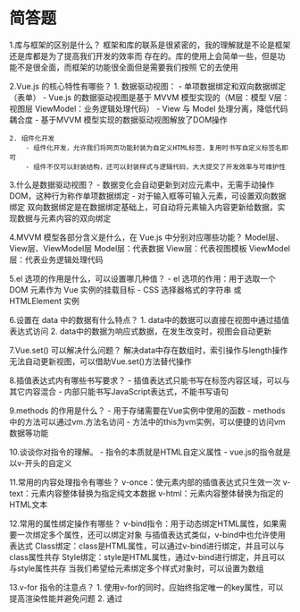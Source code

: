 # 简答题

1.库与框架的区别是什么？
    框架和库的联系是很紧密的，我的理解就是不论是框架还是库都是为了提高我们开发的效率而
    存在的。库的使用上会简单一些，但是功能不是很全面，而框架的功能很全面但是需要我们按照
    它的去使用

2.Vue.js 的核心特性有哪些？
    1. 数据驱动视图：
        - 单项数据绑定和双向数据绑定（表单）
        - Vue.js 的数据驱动视图是基于 MVVM 模型实现的（M层：模型 V层：视图层 ViewModel：业务逻辑处理代码）
        - View 与 Model 处理分离，降低代码耦合度
        - 基于MVVM 模型实现的数据驱动视图解放了DOM操作

    2. 组件化开发
        - 组件化开发，允许我们将网页功能封装为自定义HTML标签，复用时书写自定义标签名即可
        - 组件不仅可以封装结构，还可以封装样式与逻辑代码，大大提交了开发效率与可维护性

3.什么是数据驱动视图？
    - 数据变化会自动更新到对应元素中，无需手动操作DOM，这种行为称作单项数据绑定
    - 对于输入框等可输入元素，可设置双向数据绑定
        双向数据绑定是在数据绑定基础上，可自动将元素输入内容更新给数据，实现数据与元素内容的双向绑定


4.MVVM 模型各部分含义是什么，在 Vue.js 中分别对应哪些功能？
    Model层、View层、ViewModel层
    Model层：代表数据
    View层：代表视图模板
    ViewModel层：代表业务逻辑处理代码

5.el 选项的作用是什么，可以设置哪几种值？
    - el 选项的作用：用于选取一个 DOM 元素作为 Vue 实例的挂载目标
    - CSS 选择器格式的字符串 或 HTMLElement 实例

6.设置在 data 中的数据有什么特点？
    1. data中的数据可以直接在视图中通过插值表达式访问
    2. data中的数据为响应式数据，在发生改变时，视图会自动更新

7.Vue.set() 可以解决什么问题？
    解决data中存在数组时，索引操作与length操作无法自动更新视图，可以借助Vue.set()方法替代操作


8.插值表达式内有哪些书写要求？
    - 插值表达式只能书写在标签内容区域，可以与其它内容混合
    - 内部只能书写JavaScript表达式，不能书写语句


9.methods 的作用是什么？
    - 用于存储需要在Vue实例中使用的函数
    - methods中的方法可以通过vm.方法名访问
    - 方法中的this为vm实例，可以便捷的访问vm数据等功能


10.谈谈你对指令的理解。
    - 指令的本质就是HTML自定义属性
    - vue.js的指令就是以v-开头的自定义


11.常用的内容处理指令有哪些？
    v-once：使元素内部的插值表达式只生效一次
    v-text：元素内容整体替换为指定纯文本数据
    v-html：元素内容整体替换为指定的HTML文本


12.常用的属性绑定操作有哪些？
    v-bind指令：用于动态绑定HTML属性，如果需要一次绑定多个属性，还可以绑定对象
                与插值表达式类似，v-bind中也允许使用表达式
    Class绑定：class是HTML属性，可以通过v-bind进行绑定，并且可以与class属性共存
    Style绑定：style是HTML属性，通过v-bind进行绑定，并且可以与style属性共存
                当我们希望给元素绑定多个样式对象时，可以设置为数组


13.v-for 指令的注意点？
    1. 使用v-for的同时，应始终指定唯一的key属性，可以提高渲染性能并避免问题
    2. 通过<template>标签设置模板占位符，可以将部分元素或者内容作为整体进行操作


14.v-if 与 v-show 的区别？
    v-show用于控制元素显示与隐藏，适用于显示隐藏频繁切换时使用，<template>无法使用v-show指令
    v-if指令用于根据条件控制元素的创建于移除


15.如何绑定事件？
    1. v-on用于进行元素的事件绑定
    2. 事件程序代码较多时，可以在methods中设置函数，并设置为事件处理程序
    3. 设置事件处理程序后，可以从参数中接收事件对象
    4. 在视图中可以通过$event访问事件对象


16.谈谈你对双向数据绑定的理解？
    数据和视图同步，数据发生变化，视图跟着变化；视图变化，数据也随之发生改变


17.如何设置自定义指令？
    1. 自定义全局指令（可以被任意Vue实例或组件使用的指令）
        Vue.directive('focus', {                   
            inserted: function(el) {            视图：   <input type="text" v-focus>
                el.focus();
            }
        })

    2. 自定义局部指令(可以在当前vue实例或组件内使用的指令)
        new Vue({
            directives: {
                focus: {
                    inserted (el) {                       视图：    <input type="text" v-focus>
                        el.focus();
                    }
                }
            }
        })


18.过滤器通常用来做什么？
    1. 用于进行文本内容格式化处理
    2. 全局过滤器：
        将一个数据传入到多个过滤器中进行处理
        一个过滤器可以传入多个参数


19.methods 与 computed 有哪些区别？
    computed具有缓存，methods没有
    computed通过属性名访问，methods需要调用
    computed仅适用于计算操作


20.如何设置侦听器？
    1. 为了监听对象内部值的变化，需要将watch书写为对象，并设置选项deep：true
    这时通过handler设置处理函数
    2. 当更改数组或对象时，回调函数中的新值与旧值相同，因为它们的引用都指向同一个
    数组、对象
    3. 数组操作不要使用索引与length，无法触发侦听器函数


# 代码题

完成综合案例
 demo：todomvc

